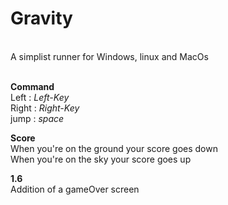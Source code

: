 # Gravity
 <br>
A simplist runner for Windows, linux and MacOs <br><br>

**Command** <br>
Left    :   *Left-Key*  <br>
Right   :   *Right-Key*  <br>
jump    :   *space*  <br>

**Score** <br>
When you're on the ground your score goes down <br>
When you're on the sky your score goes up <br>

**1.6** <br>
Addition of a gameOver screen<br>
